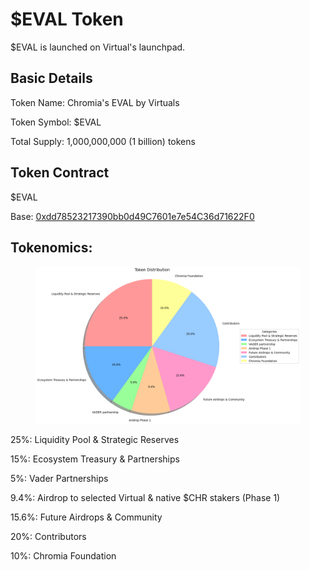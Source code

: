 # $EVAL Token

$EVAL is launched on Virtual's launchpad.



## Basic Details

Token Name: Chromia's EVAL by Virtuals

Token Symbol: $EVAL

Total Supply: 1,000,000,000 (1 billion) tokens



## Token Contract

$EVAL

Base: [0xdd78523217390bb0d49C7601e7e54C36d71622F0](https://basescan.org/address/0xdd78523217390bb0d49c7601e7e54c36d71622f0)



## Tokenomics:

<figure><img src=".gitbook/assets/image.png" alt=""><figcaption></figcaption></figure>

25%: Liquidity Pool & Strategic Reserves&#x20;

15%: Ecosystem Treasury & Partnerships&#x20;

5%: Vader Partnerships

9.4%: Airdrop to selected Virtual & native $CHR stakers (Phase 1)&#x20;

15.6%: Future Airdrops & Community&#x20;

20%: Contributors&#x20;

10%: Chromia Foundation

